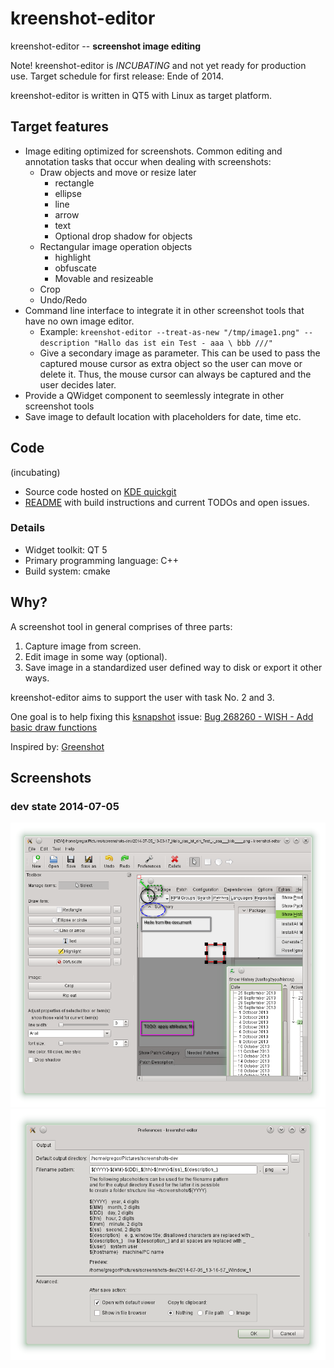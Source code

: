 kreenshot-editor
================
kreenshot-editor -- **screenshot image editing**

Note! kreenshot-editor is *INCUBATING* and not yet ready for production use. Target schedule for first release: Ende of 2014.

kreenshot-editor is written in QT5 with Linux as target platform.

Target features
---------------

  * Image editing optimized for screenshots. Common editing and annotation tasks that occur when dealing with screenshots:
    * Draw objects and move or resize later
      * rectangle
      * ellipse
      * line
      * arrow
      * text
      * Optional drop shadow for objects
    * Rectangular image operation objects
      * highlight
      * obfuscate
      * Movable and resizeable
    * Crop
    * Undo/Redo
  * Command line interface to integrate it in other screenshot tools that have no own image editor.
    * Example: ```kreenshot-editor --treat-as-new "/tmp/image1.png" --description "Hallo das ist ein Test - aaa \ bbb ///"```
    * Give a secondary image as parameter. This can be used to pass the captured mouse cursor as extra object so the user can move or delete it.
    Thus, the mouse cursor can always be captured and the user decides later.
  * Provide a QWidget component to seemlessly integrate in other screenshot tools
  * Save image to default location with placeholders for date, time etc.

Code
----
(incubating)

  * Source code hosted on [KDE quickgit](http://quickgit.kde.org/?p=scratch%2Fgregormi%2Fkreenshot-editor.git)
  * [README](http://quickgit.kde.org/?p=scratch%2Fgregormi%2Fkreenshot-editor.git&a=blob&f=README.md) with build instructions and current TODOs and open issues.

### Details

  * Widget toolkit: QT 5
  * Primary programming language: C++
  * Build system: cmake

Why?
----

A screenshot tool in general comprises of three parts:

  1. Capture image from screen.
  2. Edit image in some way (optional).
  3. Save image in a standardized user defined way to disk or export it other ways.

kreenshot-editor aims to support the user with task No. 2 and 3.

One goal is to help fixing this [ksnapshot](https://www.kde.org/applications/graphics/ksnapshot/) issue: [Bug 268260 - WISH - Add basic draw functions](https://bugs.kde.org/show_bug.cgi?id=268260)

Inspired by: [Greenshot](http://getgreenshot.org/)

Screenshots
-----------
### dev state 2014-07-05
![Main Window](img/2014-07-05-main-window.png "Main Window")
![Preferences window](img/2014-07-05-prefs.png "Preferences window")
